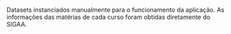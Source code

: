Datasets instanciados manualmente para o funcionamento da aplicação. As informações das matérias de cada curso foram obtidas diretamente do SIGAA.